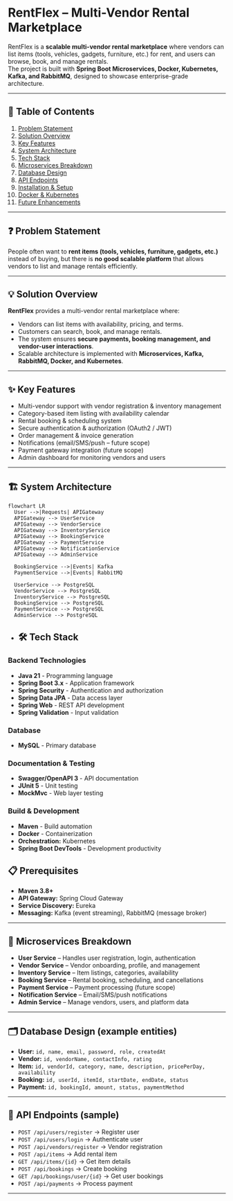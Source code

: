 # RentFlex – Multi-Vendor Rental Marketplace

RentFlex is a **scalable multi-vendor rental marketplace** where vendors can list items (tools, vehicles, gadgets, furniture, etc.) for rent, and users can browse, book, and manage rentals.  
The project is built with **Spring Boot Microservices, Docker, Kubernetes, Kafka, and RabbitMQ**, designed to showcase enterprise-grade architecture.

---

## 📌 Table of Contents
1. [Problem Statement](#-problem-statement)  
2. [Solution Overview](#-solution-overview)  
3. [Key Features](#-key-features)  
4. [System Architecture](#-system-architecture)  
5. [Tech Stack](#-tech-stack)  
6. [Microservices Breakdown](#-microservices-breakdown)  
7. [Database Design](#-database-design)  
8. [API Endpoints](#-api-endpoints)  
9. [Installation & Setup](#-installation--setup)  
10. [Docker & Kubernetes](#-docker--kubernetes)  
11. [Future Enhancements](#-future-enhancements)  

---

## ❓ Problem Statement
People often want to **rent items (tools, vehicles, furniture, gadgets, etc.)** instead of buying, but there is **no good scalable platform** that allows vendors to list and manage rentals efficiently.

---

## 💡 Solution Overview
**RentFlex** provides a multi-vendor rental marketplace where:  
- Vendors can list items with availability, pricing, and terms.  
- Customers can search, book, and manage rentals.  
- The system ensures **secure payments, booking management, and vendor-user interactions**.  
- Scalable architecture is implemented with **Microservices, Kafka, RabbitMQ, Docker, and Kubernetes**.  

---

## ✨ Key Features
- Multi-vendor support with vendor registration & inventory management  
- Category-based item listing with availability calendar  
- Rental booking & scheduling system  
- Secure authentication & authorization (OAuth2 / JWT)  
- Order management & invoice generation  
- Notifications (email/SMS/push – future scope)  
- Payment gateway integration (future scope)  
- Admin dashboard for monitoring vendors and users  

---

## 🏗 System Architecture

```mermaid
flowchart LR
  User -->|Requests| APIGateway
  APIGateway --> UserService
  APIGateway --> VendorService
  APIGateway --> InventoryService
  APIGateway --> BookingService
  APIGateway --> PaymentService
  APIGateway --> NotificationService
  APIGateway --> AdminService
  
  BookingService -->|Events| Kafka
  PaymentService -->|Events| RabbitMQ
  
  UserService --> PostgreSQL
  VendorService --> PostgreSQL
  InventoryService --> PostgreSQL
  BookingService --> PostgreSQL
  PaymentService --> PostgreSQL
  AdminService --> PostgreSQL
```

- ## 🛠️ Tech Stack

### Backend Technologies
- **Java 21** - Programming language
- **Spring Boot 3.x** - Application framework
- **Spring Security** - Authentication and authorization
- **Spring Data JPA** - Data access layer
- **Spring Web** - REST API development
- **Spring Validation** - Input validation

### Database
- **MySQL** - Primary database

### Documentation & Testing
- **Swagger/OpenAPI 3** - API documentation
- **JUnit 5** - Unit testing
- **MockMvc** - Web layer testing

### Build & Development
- **Maven** - Build automation
- **Docker** - Containerization
- **Orchestration:** Kubernetes
- **Spring Boot DevTools** - Development productivity

## 📋 Prerequisites
- **Maven 3.8+**
- **API Gateway:** Spring Cloud Gateway  
- **Service Discovery:** Eureka  
- **Messaging:** Kafka (event streaming), RabbitMQ (message broker)  

---

## 🔧 Microservices Breakdown
- **User Service** – Handles user registration, login, authentication  
- **Vendor Service** – Vendor onboarding, profile, and management  
- **Inventory Service** – Item listings, categories, availability  
- **Booking Service** – Rental booking, scheduling, and cancellations  
- **Payment Service** – Payment processing (future scope)  
- **Notification Service** – Email/SMS/push notifications  
- **Admin Service** – Manage vendors, users, and platform data  

---

## 🗂 Database Design (example entities)
- **User:** `id, name, email, password, role, createdAt`  
- **Vendor:** `id, vendorName, contactInfo, rating`  
- **Item:** `id, vendorId, category, name, description, pricePerDay, availability`  
- **Booking:** `id, userId, itemId, startDate, endDate, status`  
- **Payment:** `id, bookingId, amount, status, paymentMethod`  

---

## 📡 API Endpoints (sample)
- `POST /api/users/register` → Register user  
- `POST /api/users/login` → Authenticate user  
- `POST /api/vendors/register` → Vendor registration  
- `POST /api/items` → Add rental item  
- `GET /api/items/{id}` → Get item details  
- `POST /api/bookings` → Create booking  
- `GET /api/bookings/user/{id}` → Get user bookings  
- `POST /api/payments` → Process payment  

---

